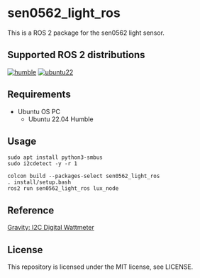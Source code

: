 # sen0562_light_ros

This is a ROS 2 package for the sen0562 light sensor.

## Supported ROS 2 distributions

[![humble][humble-badge]][humble]
[![ubuntu22][ubuntu22-badge]][ubuntu22]

## Requirements
- Ubuntu OS PC
  - Ubuntu 22.04 Humble

## Usage

```sh: Terminal
sudo apt install python3-smbus
sudo i2cdetect -y -r 1
```

```sh: Terminal
colcon build --packages-select sen0562_light_ros
. install/setup.bash
ros2 run sen0562_light_ros lux_node
```

## Reference

[Gravity: I2C Digital Wattmeter](https://www.dfrobot.com/product-1827.html)


## License
This repository is licensed under the MIT license, see LICENSE.

[humble-badge]: https://img.shields.io/badge/-HUMBLE-orange?style=flat-square&logo=ros
[humble]: https://docs.ros.org/en/humble/index.html

[ubuntu22-badge]: https://img.shields.io/badge/-UBUNTU%2022%2E04-blue?style=flat-square&logo=ubuntu&logoColor=white
[ubuntu22]: https://releases.ubuntu.com/jammy/

